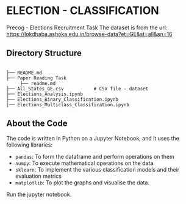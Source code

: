 # ELECTION - CLASSIFICATION
Precog - Elections Recruitment Task
The dataset is from the url: https://lokdhaba.ashoka.edu.in/browse-data?et=GE&st=all&an=16


## Directory Structure

```text

├── README.md
├── Paper Reading Task
     ├── readme.md 
├── All_States_GE.csv           # CSV file - dataset
├── Elections_Analysis.ipynb
├── Elections_Binary_Classification.ipynb              
|── Elections_Multiclass_Classification.ipynb                       
```



## About the Code

The code is written in Python on a Jupyter Notebook, and it uses the following libraries:

- `pandas`: To form the dataframe and perform operations on them
- `numpy`: To execute mathematical operations on the data
- `sklearn`: To implement the various classification models and their evaluation metrics
- `matplotlib`: To plot the graphs and visualise the data.

Run the jupyter notebook.
